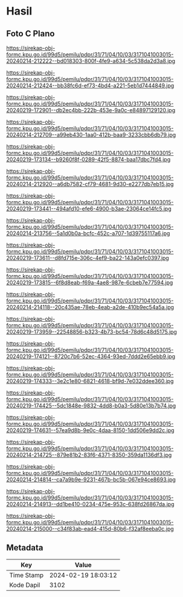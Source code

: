 # Hasil

## Foto C Plano

https://sirekap-obj-formc.kpu.go.id/99d5/pemilu/pdpr/31/71/04/10/03/3171041003015-20240214-212222--bd018303-800f-4fe9-a634-5c538da2d3a8.jpg

https://sirekap-obj-formc.kpu.go.id/99d5/pemilu/pdpr/31/71/04/10/03/3171041003015-20240214-212424--bb38fc6d-ef73-4bd4-a221-5eb1d7444849.jpg

https://sirekap-obj-formc.kpu.go.id/99d5/pemilu/pdpr/31/71/04/10/03/3171041003015-20240219-172901--db2ec4bb-222b-453e-9a0c-e84897129120.jpg

https://sirekap-obj-formc.kpu.go.id/99d5/pemilu/pdpr/31/71/04/10/03/3171041003015-20240214-212709--a99eb430-1aa0-412b-baa9-3233cbb6db79.jpg

https://sirekap-obj-formc.kpu.go.id/99d5/pemilu/pdpr/31/71/04/10/03/3171041003015-20240219-173134--b9260f8f-0289-42f5-8874-baa17dbc7fd4.jpg

https://sirekap-obj-formc.kpu.go.id/99d5/pemilu/pdpr/31/71/04/10/03/3171041003015-20240214-212920--a6db7582-cf79-4681-9d30-e2277db7eb15.jpg

https://sirekap-obj-formc.kpu.go.id/99d5/pemilu/pdpr/31/71/04/10/03/3171041003015-20240219-173441--494afd10-efe6-4900-b3ae-23064ce14fc5.jpg

https://sirekap-obj-formc.kpu.go.id/99d5/pemilu/pdpr/31/71/04/10/03/3171041003015-20240214-213756--5a1d0b0a-bcfc-452c-a707-1d39755117a6.jpg

https://sirekap-obj-formc.kpu.go.id/99d5/pemilu/pdpr/31/71/04/10/03/3171041003015-20240219-173611--d8fd715e-306c-4ef9-ba22-143a0efc0397.jpg

https://sirekap-obj-formc.kpu.go.id/99d5/pemilu/pdpr/31/71/04/10/03/3171041003015-20240219-173815--6f8d8eab-f69a-4ae8-987e-6cbeb7e77594.jpg

https://sirekap-obj-formc.kpu.go.id/99d5/pemilu/pdpr/31/71/04/10/03/3171041003015-20240214-214118--20c435ae-78eb-4eab-a2de-410b9ec54a5a.jpg

https://sirekap-obj-formc.kpu.go.id/99d5/pemilu/pdpr/31/71/04/10/03/3171041003015-20240219-173959--22548856-b323-4b73-bc54-78d6c48d5175.jpg

https://sirekap-obj-formc.kpu.go.id/99d5/pemilu/pdpr/31/71/04/10/03/3171041003015-20240219-174121--8720c7b6-52ec-4364-93ed-7ddd2e65ebb9.jpg

https://sirekap-obj-formc.kpu.go.id/99d5/pemilu/pdpr/31/71/04/10/03/3171041003015-20240219-174333--3e2c1e80-6821-4618-bf9d-7e032ddee360.jpg

https://sirekap-obj-formc.kpu.go.id/99d5/pemilu/pdpr/31/71/04/10/03/3171041003015-20240219-174425--5dc1848e-9832-4dd8-b0a3-5d80e13b7b74.jpg

https://sirekap-obj-formc.kpu.go.id/99d5/pemilu/pdpr/31/71/04/10/03/3171041003015-20240219-174631--57ea9d8b-9e0c-4daa-8150-1dd506e9dd2c.jpg

https://sirekap-obj-formc.kpu.go.id/99d5/pemilu/pdpr/31/71/04/10/03/3171041003015-20240214-214725--879e81b2-83f6-4371-8350-359da1136df3.jpg

https://sirekap-obj-formc.kpu.go.id/99d5/pemilu/pdpr/31/71/04/10/03/3171041003015-20240214-214814--ca7a9b9e-9231-467b-bc5b-067e94ce8693.jpg

https://sirekap-obj-formc.kpu.go.id/99d5/pemilu/pdpr/31/71/04/10/03/3171041003015-20240214-214913--dd1be410-0234-475e-953c-638fd26867da.jpg

https://sirekap-obj-formc.kpu.go.id/99d5/pemilu/pdpr/31/71/04/10/03/3171041003015-20240214-215000--c34f83ab-ead4-415d-80b6-f32af8eeba0c.jpg


## Metadata

| Key        | Value               |
| ---------- | ------------------- |
| Time Stamp | 2024-02-19 18:03:12 |
| Kode Dapil | 3102                |




